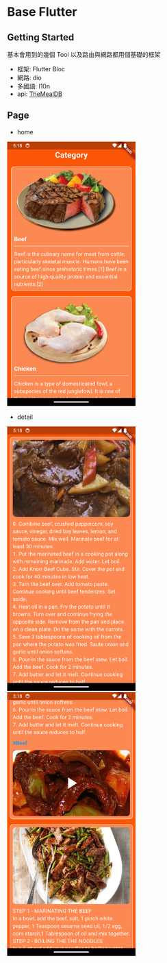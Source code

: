 # Base Flutter

## Getting Started

基本會用到的幾個 Tool 以及路由與網路都用個基礎的框架

- 框架: Flutter Bloc
- 網路: dio
- 多國語: l10n
- api: [TheMealDB](https://www.themealdb.com/api.php)

## Page

- home
<img src="https://github.com/Project112224/flutter_demo/blob/main/git_image/home.png" width="300" />

- detail
<img src="https://github.com/Project112224/flutter_demo/blob/main/git_image/detail_1.png" width="300" />
<img src="https://github.com/Project112224/flutter_demo/blob/main/git_image/detail_2.png" width="300" />
